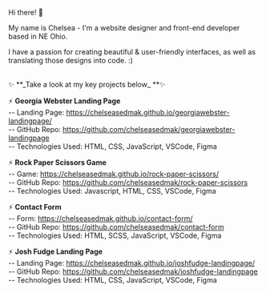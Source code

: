 Hi there! 👋 

My name is Chelsea - I'm a website designer and front-end developer based in NE Ohio.

I have a passion for creating beautiful & user-friendly interfaces, as well as translating those designs into code. :) 

<br>
 ✨ **_Take a look at my key projects below_ **✨ 
<br>

⚡ **Georgia Webster Landing Page** <br>
-- Landing Page: https://chelseasedmak.github.io/georgiawebster-landingpage/ <br>
-- GitHub Repo: https://github.com/chelseasedmak/georgiawebster-landingpage <br>
-- Technologies Used: HTML, CSS, JavaScript, VSCode, Figma <br>

⚡ **Rock Paper Scissors Game** <br>
-- Game: https://chelseasedmak.github.io/rock-paper-scissors/ <br>
-- GitHub Repo: https://github.com/chelseasedmak/rock-paper-scissors <br>
-- Technologies Used: Javascript, HTML, CSS, VSCode, Figma <br>

⚡ **Contact Form** <br>
-- Form: https://chelseasedmak.github.io/contact-form/ <br>
-- GitHub Repo: https://github.com/chelseasedmak/contact-form <br>
-- Technologies Used: HTML, SCSS, JavaScript, VSCode, Figma <br>

⚡ **Josh Fudge Landing Page** <br>
-- Landing Page: https://chelseasedmak.github.io/joshfudge-landingpage/ <br>
-- GitHub Repo: https://github.com/chelseasedmak/joshfudge-landingpage <br> 
-- Technologies Used: HTML, CSS, JavaScript, VSCode, Figma <br>
